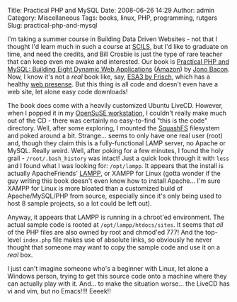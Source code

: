 Title: Practical PHP and MySQL
Date: 2008-06-26 14:29
Author: admin
Category: Miscellaneous
Tags: books, linux, PHP, programming, rutgers
Slug: practical-php-and-mysql

I'm taking a summer course in Building Data Driven Websites - not that I
thought I'd learn much in such a course at
[SCILS](http://scils.rutgers.edu), but I'd like to graduate on time, and
need the credits, and Bill Crosbie is just the type of rare teacher that
can keep even me awake and interested. Our book is [Practical PHP and
MySQL: Building Eight Dynamic Web
Applications](http://www.informit.com/store/product.aspx?isbn=0132239973)
([Amazon](http://www.amazon.com/Practical-PHP-MySQL-Building-Applications/dp/0132239973))
by [Jono Bacon](http://www.jonobacon.org/). Now, I know it's not a
*real* book like, say, [ESA3 by
Frisch](http://oreilly.com/catalog/9780596003432/), which has a healthy
[web presense](http://www.aeleen.com/home.htm). But this thing is all
code and doesn't even have a web site, let alone easy code downloads!

The book does come with a heavily customized Ubuntu LiveCD. However,
when I popped it in my [OpenSuSE workstation](http://www.opensuse.org),
I couldn't really make much out of the CD - there was certainly no
easy-to-find "this is the code" directory. Well, after some exploring, I
mounted the [SquashFS](http://squashfs.sourceforge.net/) filesystem and
poked around a bit. Strange... seems to only have one real user (root)
and, though they claim this is a fully-functional LAMP server, no Apache
or MySQL. Really weird. Well, after poking for a few minutes, I found
the holy grail - `/root/.bash_history` was intact! Just a quick look
through it with `less` and I found what I was looking for: `/opt/lampp`.
It appears that the install is actually ApacheFriends'
[LAMPP](http://www.apachefriends.org/en/xampp-linux.html), or XAMPP for
Linux (gotta wonder if the guy writing this book doesn't even know how
to install Apache... I'm sure XAMPP for Linux is more bloated than a
customized build of Apache/MySQL/PHP from source, especially since it's
only being used to host 8 sample projects, so a lot could be left out).

Anyway, it appears that LAMPP is running in a chroot'ed environment. The
actual sample code is rooted at `/opt/lampp/htdocs/sites`. It seems that
*all* of the PHP files are also owned by root and chmod'ed 777! And
the top-level `index.php` file makes use of absolute links, so obviously
he never thought that someone may want to copy the sample code and use
it on a *real* box.

I just can't imagine someone who's a beginner with Linux, let alone a
Windows person, trying to get this source code onto a machine where they
can actually play with it. And... to make the situation worse... the
LiveCD has vi and vim, but no Emacs!!!! Eeeek!!

